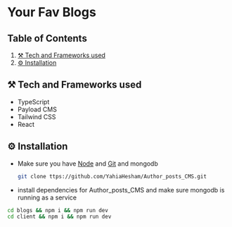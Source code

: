 # Your Fav Blogs

## Table of Contents
1. [⚒️ Tech and Frameworks used](#-tech-and-frameworks-used)  
2. [⚙️ Installation](#-installation) 


## ⚒️ Tech and Frameworks used
- TypeScript
- Payload CMS
- Tailwind CSS
- React

## ⚙️ Installation
- Make sure you have [Node](https://nodejs.org/en) and [Git](https://git-scm.com/) and  mongodb
  ```bash
  git clone ttps://github.com/YahiaHesham/Author_posts_CMS.git
  ```
- install dependencies for Author_posts_CMS  and make sure mongodb is running as a service
```bash
cd blogs && npm i && npm run dev
cd client && npm i && npm run dev
```
  
